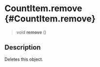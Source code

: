 CountItem.remove {#CountItem.remove}
================

> void **remove** ()

Description
-----------

Deletes this object.
